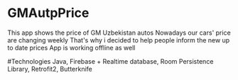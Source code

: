 # GMAutpPrice

This app shows the price of GM Uzbekistan autos
Nowadays our cars' price are changing weekly
That's why i decided to help people inform the new up to date prices
App is working offline as well

#Technologies
Java, 
Firebase + Realtime database,
Room Persistence Library, 
Retrofit2,
Butterknife
